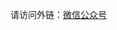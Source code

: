 请访问外链：[微信公众号](https://mp.weixin.qq.com/s?__biz=Mzg3MzE2MzEyNw==&mid=2247483888&idx=1&sn=4dcb7c60645330114e157b0a0498aa70&chksm=cee571e8f992f8feb32174aaf021d232ca916772daac4b22057a3b1f45f82b27f7945a80573e&token=839604619&lang=zh_CN#rd)
